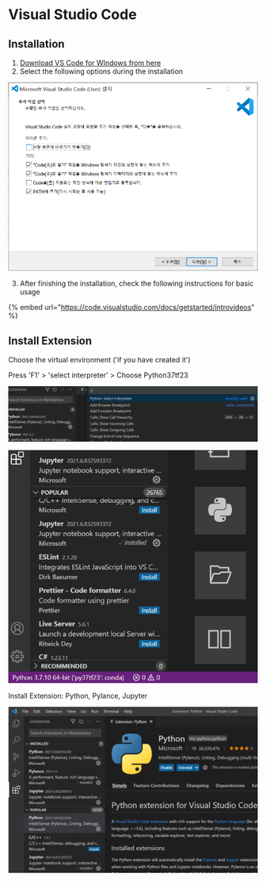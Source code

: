 # Visual Studio Code

## Installation

1. [Download VS Code for WIndows from here](https://code.visualstudio.com/download)
2. Select the following options during the installation

![](../../../.gitbook/assets/image%20%28227%29.png)

3. After finishing the installation, check the following instructions for basic usage

{% embed url="https://code.visualstudio.com/docs/getstarted/introvideos" %}

## Install Extension

Choose the virtual environment \('if you have created it'\)

Press 'F1' &gt; 'select interpreter' &gt; Choose Python37tf23

![](../../../.gitbook/assets/image%20%28316%29.png)

![](../../../.gitbook/assets/image%20%28312%29.png)

Install Extension:  Python, Pylance, Jupyter

![](../../../.gitbook/assets/image%20%28317%29.png)



